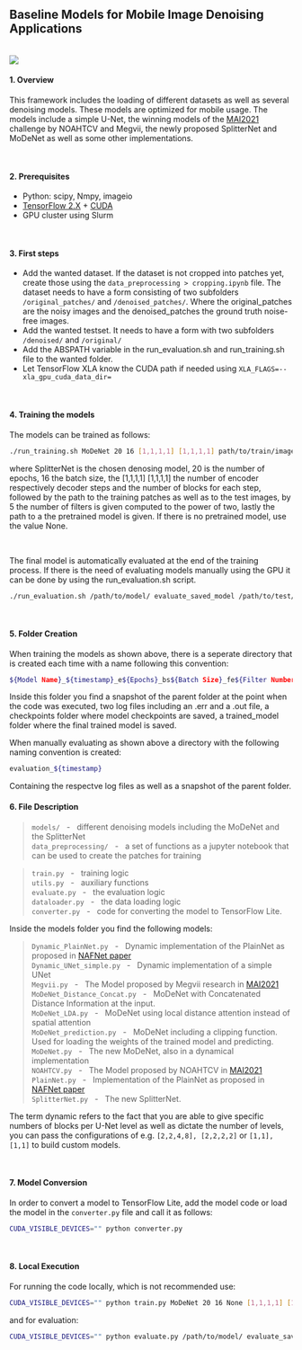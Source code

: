 ## Baseline Models for Mobile Image Denoising Applications

<br/>

<img src="https://github.com/rflepp/Efficient-Mobile-Image-Denoising-Models/blob/0983af31735ee1f5d4973e46cfda9555cc0ad88e/center_comparison_MIDD_trained_models.png"/>

<br/>

#### 1. Overview

This framework includes the loading of different datasets as well as several denoising models. These models are optimized for mobile usage. The models include a simple U-Net, the winning models of the [MAI2021](https://arxiv.org/pdf/2105.08629v1.pdf) challenge by NOAHTCV and Megvii, the newly proposed SplitterNet and MoDeNet as well as some other implementations.

<br/>

#### 2. Prerequisites

- Python: scipy, Nmpy, imageio
- [TensorFlow 2.X](https://www.tensorflow.org/install/) + [CUDA](https://developer.nvidia.com/cuda-toolkit)
- GPU cluster using Slurm

<br/>

#### 3. First steps

- Add the wanted dataset. If the dataset is not cropped into patches yet, create those using the ```data_preprocessing > cropping.ipynb``` file. The dataset needs to have a form consisting of two subfolders ```/original_patches/``` and ```/denoised_patches/```. Where the original_patches are the noisy images and the denoised_patches the ground truth noise-free images.
- Add the wanted testset. It needs to have a form with two subfolders ```/denoised/``` and ```/original/```
- Add the ABSPATH variable in the run_evaluation.sh and run_training.sh file to the wanted folder.
- Let TensorFlow XLA know the CUDA path if needed using ```XLA_FLAGS=--xla_gpu_cuda_data_dir=```

<br/>

#### 4. Training the models

The models can be trained as follows:

```bash
./run_training.sh MoDeNet 20 16 [1,1,1,1] [1,1,1,1] path/to/train/image/patches/ path/to/test/images/ 5 path/to/pretrained/model 
```

where SplitterNet is the chosen denosing model, 20 is the number of epochs, 16 the batch size, the [1,1,1,1] [1,1,1,1] the number of encoder respectively decoder steps and the number of blocks for each step, followed by the path to the training patches as well as to the test images, by 5 the number of filters is given computed to the power of two, lastly the path to a the pretrained model is given.
If there is no pretrained model, use the value None.

</br>

The final model is automatically evaluated at the end of the training process. If there is the need of evaluating models manually using the GPU it can be done by using the run_evaluation.sh script.

```bash
./run_evaluation.sh /path/to/model/ evaluate_saved_model /path/to/test/data/
```

<br/>

#### 5. Folder Creation

When training the models as shown above, there is a seperate directory that is created each time with a name following this convention: 
```bash
${Model Name}_${timestamp}_e${Epochs}_bs${Batch Size}_fe${Filter Number}
```
Inside this folder you find a snapshot of the parent folder at the point when the code was executed, two log files including an .err and a .out file, a checkpoints folder where model checkpoints are saved, a trained_model folder where the final trained model is saved.

When manually evaluating as shown above a directory with the following naming convention is created:
```bash
evaluation_${timestamp}

```
Containing the respectve log files as well as a snapshot of the parent folder.

#### 6. File Description

>```models/```            &nbsp; - &nbsp; different denoising models including the MoDeNet and the SplitterNet <br/>
>```data_preprocessing/``` &nbsp; - &nbsp; a set of functions as a jupyter notebook that can be used to create the patches for training <br/>

>```train.py```           &nbsp; - &nbsp; training logic <br/>
>```utils.py```           &nbsp; - &nbsp; auxiliary functions <br/>
>```evaluate.py```        &nbsp; - &nbsp; the evaluation logic <br/>
>```dataloader.py```      &nbsp; - &nbsp; the data loading logic <br/>
>```converter.py```       &nbsp; - &nbsp; code for converting the model to TensorFlow Lite. <br/>

Inside the models folder you find the following models:
>```Dynamic_PlainNet.py```        &nbsp; - &nbsp; Dynamic implementation of the PlainNet as proposed in [NAFNet paper](https://arxiv.org/pdf/2204.04676v4.pdf) <br/>
>```Dynamic_UNet_simple.py```     &nbsp; - &nbsp; Dynamic implementation of a simple UNet <br/>
>```Megvii.py```                  &nbsp; - &nbsp; The Model proposed by Megvii research in [MAI2021](https://arxiv.org/pdf/2105.08629v1.pdf) <br/>
>```MoDeNet_Distance_Concat.py``` &nbsp; - &nbsp; MoDeNet with Concatenated Distance Information at the input. <br/>
>```MoDeNet_LDA.py```             &nbsp; - &nbsp; MoDeNet using local distance attention instead of spatial attention <br/>
>```MoDeNet_prediction.py```      &nbsp; - &nbsp; MoDeNet including a clipping function. Used for loading the weights of the trained model and predicting. <br/>
>```MoDeNet.py```                 &nbsp; - &nbsp; The new MoDeNet, also in a dynamical implementation <br/>
>```NOAHTCV.py```                 &nbsp; - &nbsp; The Model proposed by NOAHTCV in [MAI2021](https://arxiv.org/pdf/2105.08629v1.pdf) <br/>
>```PlainNet.py```                &nbsp; - &nbsp; Implementation of the PlainNet as proposed in [NAFNet paper](https://arxiv.org/pdf/2204.04676v4.pdf) <br/>
>```SplitterNet.py```             &nbsp; - &nbsp; The new SplitterNet. <br/>

The term dynamic refers to the fact that you are able to give specific numbers of blocks per U-Net level as well as dictate the number of levels, you can pass the configurations of e.g. ```[2,2,4,8], [2,2,2,2]``` or ```[1,1], [1,1]``` to build custom models.

<br/>

#### 7. Model Conversion

In order to convert a model to TensorFlow Lite, add the model code or load the model in the ```converter.py``` file and call it as follows:
```bash
CUDA_VISIBLE_DEVICES="" python converter.py
```

<br/>

#### 8. Local Execution

For running the code locally, which is not recommended use:
```bash
CUDA_VISIBLE_DEVICES="" python train.py MoDeNet 20 16 None [1,1,1,1] [1,1,1,1] path/to/train/image/patches path/to/test/images/ path/to/test/images/ 5 path/to/pretrained/model 5 None
```

and for evaluation:
```bash
CUDA_VISIBLE_DEVICES="" python evaluate.py /path/to/model/ evaluate_saved_model /path/to/test/data
```

